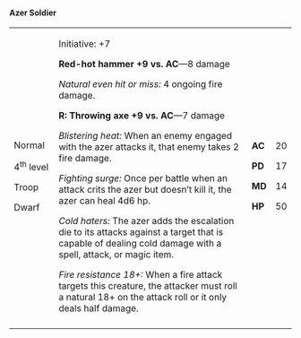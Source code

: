 #### Azer Soldier

<table>
<colgroup>
<col style="width: 16%" />
<col style="width: 72%" />
<col style="width: 5%" />
<col style="width: 5%" />
</colgroup>
<tbody>
<tr class="odd">
<td><p>Normal</p>
<p>4<sup>th</sup> level</p>
<p>Troop</p>
<p>Dwarf</p></td>
<td><p>Initiative: +7</p>
<p><strong>Red-hot hammer +9 vs. AC</strong>—8 damage</p>
<p><em>Natural even hit or miss:</em> 4 ongoing fire damage.</p>
<p><strong>R: Throwing axe +9 vs. AC</strong>—7 damage</p>
<p><em>Blistering heat:</em> When an enemy engaged with the azer attacks
it, that enemy takes 2 fire damage.</p>
<p><em>Fighting surge:</em> Once per battle when an attack crits the
azer but doesn’t kill it, the azer can heal 4d6 hp.</p>
<p><em>Cold haters:</em> The azer adds the escalation die to its attacks
against a target that is capable of dealing cold damage with a spell,
attack, or magic item.</p>
<p><em>Fire resistance 18+:</em> When a fire attack targets this
creature, the attacker must roll a natural 18+ on the attack roll or it
only deals half damage.</p></td>
<td><p><strong>AC</strong></p>
<p><strong>PD</strong></p>
<p><strong>MD</strong></p>
<p><strong>HP</strong></p></td>
<td><p>20</p>
<p>17</p>
<p>14</p>
<p>50</p></td>
</tr>
<tr class="even">
<td></td>
<td></td>
<td></td>
<td></td>
</tr>
</tbody>
</table>